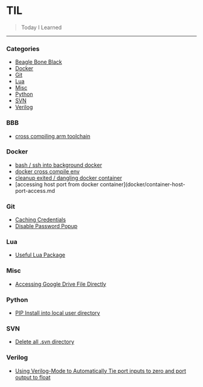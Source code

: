 # TIL

> Today I Learned

---

### Categories

* [Beagle Bone Black](#bbb)
* [Docker](#docker)
* [Git](#git)
* [Lua](#lua)
* [Misc](#misc) 
* [Python](#python)
* [SVN](#svn)
* [Verilog](#verilog)

### BBB

- [cross compiling arm toolchain](bbb/crosscompiler-toolchain.md)

### Docker

- [bash / ssh into background docker](docker/attach-to-bg-docker.md)
- [docker cross compile env](docker/cross-compile-with-docker.md)
- [cleanup exited / dangling docker container](docker/cleanup-old-container.md)
- [accessing host port from docker container](docker/container-host-port-access.md


### Git

- [Caching Credentials](git/caching-credentials.md)
- [Disable Password Popup](git/disable-password-popup.md)

### Lua

- [Useful Lua Package](lua/useful-packages.md)

### Misc

- [Accessing Google Drive File Directly](misc/google-drive-direct.md)

### Python

- [PIP Install into local user directory](python/pip-local.md)

### SVN

- [Delete all .svn directory](svn/clear-dot-svn.md)

### Verilog

- [Using Verilog-Mode to Automatically Tie port inputs to zero and port output to float](veriog/auto-tie-input-output.md)


